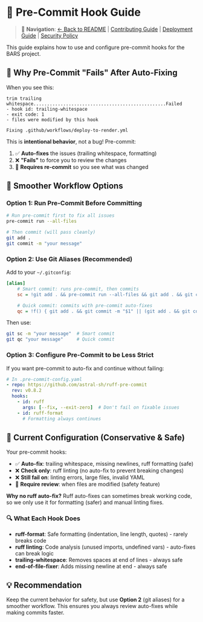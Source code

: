 # 🔧 Pre-Commit Hook Guide

> 📖 **Navigation**: [← Back to README](../README.md) | [Contributing Guide](CONTRIBUTING.md) | [Deployment Guide](DEPLOYMENT.md) | [Security Policy](SECURITY.md)

This guide explains how to use and configure pre-commit hooks for the BARS project.

## 🤔 Why Pre-Commit "Fails" After Auto-Fixing

When you see this:
```
trim trailing whitespace.................................................Failed
- hook id: trailing-whitespace
- exit code: 1
- files were modified by this hook

Fixing .github/workflows/deploy-to-render.yml
```

This is **intentional behavior**, not a bug! Pre-commit:
1. ✅ **Auto-fixes** the issues (trailing whitespace, formatting)
2. ❌ **"Fails"** to force you to review the changes
3. 🔄 **Requires re-commit** so you see what was changed

## 🚀 Smoother Workflow Options

### Option 1: Run Pre-Commit Before Committing
```bash
# Run pre-commit first to fix all issues
pre-commit run --all-files

# Then commit (will pass cleanly)
git add .
git commit -m "your message"
```

### Option 2: Use Git Aliases (Recommended)
Add to your `~/.gitconfig`:
```ini
[alias]
    # Smart commit: runs pre-commit, then commits
    sc = !git add . && pre-commit run --all-files && git add . && git commit

    # Quick commit: commits with pre-commit auto-fixes
    qc = !f() { git add . && git commit -m "$1" || (git add . && git commit -m "$1"); }; f
```

Then use:
```bash
git sc -m "your message"  # Smart commit
git qc "your message"     # Quick commit
```

### Option 3: Configure Pre-Commit to be Less Strict

If you want pre-commit to auto-fix and continue without failing:

```yaml
# In .pre-commit-config.yaml
- repo: https://github.com/astral-sh/ruff-pre-commit
  rev: v0.8.2
  hooks:
    - id: ruff
      args: [--fix, --exit-zero]  # Don't fail on fixable issues
    - id: ruff-format
      # Formatting always continues
```

## 🎯 Current Configuration (Conservative & Safe)

Your pre-commit hooks:
- ✅ **Auto-fix**: trailing whitespace, missing newlines, ruff formatting (safe)
- ❌ **Check only**: ruff linting (no auto-fix to prevent breaking changes)
- ❌ **Still fail on**: linting errors, large files, invalid YAML
- 🔄 **Require review**: when files are modified (safety feature)

**Why no ruff auto-fix?** Ruff auto-fixes can sometimes break working code, so we only use it for formatting (safer) and manual linting fixes.

### 🔍 What Each Hook Does

- **ruff-format**: Safe formatting (indentation, line length, quotes) - rarely breaks code
- **ruff linting**: Code analysis (unused imports, undefined vars) - auto-fixes can break logic
- **trailing-whitespace**: Removes spaces at end of lines - always safe
- **end-of-file-fixer**: Adds missing newline at end - always safe

## 💡 Recommendation

Keep the current behavior for safety, but use **Option 2** (git aliases) for a smoother workflow. This ensures you always review auto-fixes while making commits faster.
